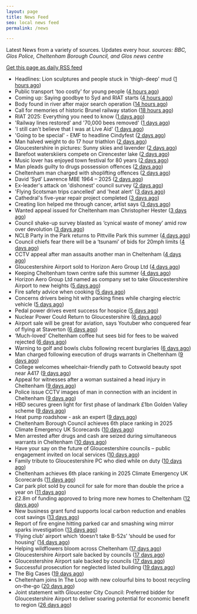 ```yaml
---
layout: page
title: News Feed
seo: local news feed
permalink: /news

---
```


Latest News from a variety of sources. Updates every hour.
_sources: BBC, Glos Police, Cheltenham Borough Council, and Glos news centre_

[Get this page as daily RSS feed](/daily.rss)

<!-- news_marker starts -->
- Headlines: Lion sculptures and people stuck in 'thigh-deep' mud ([1 hours ago](https://www.bbc.com/news/articles/c2ez2gl981xo))
- Public transport 'too costly' for young people ([4 hours ago](https://www.bbc.com/news/articles/cyvj5jj9v16o))
- Coming up: Saying goodbye to Syd and RIAT starts ([4 hours ago](https://www.bbc.com/news/articles/cy0w3yl0gzzo))
- Body found in river after major search operation ([14 hours ago](https://www.bbc.com/news/articles/c20w3e2q9xlo))
- Call for memories of historic Brunel railway station ([18 hours ago](https://www.bbc.com/news/articles/cyvj10m616lo))
- RIAT 2025: Everything you need to know ([1 days ago](https://www.bbc.com/news/articles/cvg8r8gz8vro))
- 'Railway lines restored' and '70,000 bees removed' ([1 days ago](https://www.bbc.com/news/articles/cpvj7k3gyj4o))
- 'I still can't believe that I was at Live Aid' ([1 days ago](https://www.bbc.com/news/articles/cvg10nqqeego))
- 'Going to be special' - EMF to headline Cindyfest ([2 days ago](https://www.bbc.com/news/articles/cvg10xywny1o))
- Man halved weight to do 17 hour triathlon ([2 days ago](https://www.bbc.com/news/articles/cvg9jdd7958o))
- Gloucestershire in pictures: Sunny skies and lavender ([2 days ago](https://www.bbc.com/news/articles/c93kweeelx7o))
- Barefoot waterskiiers compete on Cirencester lake ([2 days ago](https://www.bbc.com/news/videos/c8j1xkxdk9ko))
- Music lover has enjoyed town festival for 80 years ([2 days ago](https://www.bbc.com/news/articles/cy8kg7rmnxdo))
- Man pleads guilty to drugs possession offences ([2 days ago](https://gloucesternewscentre.co.uk/man-pleads-guilty-to-drugs-possession-offences/))
- Cheltenham man charged with shoplifting offences ([2 days ago](https://gloucesternewscentre.co.uk/cheltenham-man-charged-with-shoplifting-offences/))
- David ‘Syd’ Lawrence MBE 1964 – 2025 ([2 days ago](https://www.bbc.co.uk/sounds/play/p0lpkk2r))
- Ex-leader's attack on 'dishonest' council survey ([2 days ago](https://www.bbc.com/news/articles/cew0zl27xwvo))
- 'Flying Scotsman trips cancelled' and 'heat alert' ([3 days ago](https://www.bbc.com/news/articles/c62g0l5exp9o))
- Cathedral's five-year repair project completed ([3 days ago](https://www.bbc.com/news/articles/c1mz7dykrv9o))
- Creating lion helped me through cancer, artist says ([3 days ago](https://www.bbc.com/news/articles/c5y9qzq6893o))
- Wanted appeal issued for Cheltenham man Christopher Hester ([3 days ago](https://gloucesternewscentre.co.uk/wanted-appeal-issued-for-cheltenham-man-christopher-hester/))
- Council shake-up survey blasted as ‘cynical waste of money’ amid row over devolution ([3 days ago](https://gloucesternewscentre.co.uk/council-shake-up-survey-blasted-as-cynical-waste-of-money-amid-row-over-devolution/))
- NCLB Party in the Park returns to Pittville Park this summer ([4 days ago](https://www.cheltenham.gov.uk/news/article/3033/nclb_party_in_the_park_returns_to_pittville_park_this_summer))
- Council chiefs fear there will be a ‘tsunami’ of bids for 20mph limits ([4 days ago](https://gloucesternewscentre.co.uk/council-chiefs-fear-there-will-be-a-tsunami-of-bids-for-20mph-limits/))
- CCTV appeal after man assaults another man in Cheltenham ([4 days ago](https://gloucesternewscentre.co.uk/cctv-appeal-after-man-assaults-another-man-in-cheltenham/))
- Gloucestershire Airport sold to Horizon Aero Group Ltd ([4 days ago](https://gloucesternewscentre.co.uk/gloucestershire-airport-sold-to-horizon-aero-group-ltd/))
- Keeping Cheltenham town centre safe this summer ([4 days ago](https://www.cheltenham.gov.uk/news/article/3032/keeping_cheltenham_town_centre_safe_this_summer))
- Horizon Aero Group Ltd named as company set to take Gloucestershire Airport to new heights ([5 days ago](https://www.cheltenham.gov.uk/news/article/3031/horizon_aero_group_ltd_named_as_company_set_to_take_gloucestershire_airport_to_new_heights))
- Fire safety advice when cooking ([5 days ago](https://gloucesternewscentre.co.uk/fire-safety-advice-when-cooking/))
- Concerns drivers being hit with parking fines while charging electric vehicle ([5 days ago](https://gloucesternewscentre.co.uk/concerns-drivers-being-hit-with-parking-fines-while-charging-electric-vehicle/))
- Pedal power drives event success for hospice ([5 days ago](https://gloucesternewscentre.co.uk/pedal-power-drives-event-success-for-hospice/))
- Nuclear Power Could Return to Gloucestershire ([6 days ago](https://www.bbc.co.uk/sounds/play/p0lnt3v8))
- Airport sale will be great for aviation, says Youtuber who conquered fear of flying at Staverton ([6 days ago](https://gloucesternewscentre.co.uk/airport-sale-will-be-great-for-aviation-says-youtuber-who-conquered-fear-of-flying-at-staverton/))
- ‘Much-loved’ Cheltenham coffee hut sees bid for fees to be waived rejected ([6 days ago](https://gloucesternewscentre.co.uk/much-loved-cheltenham-coffee-hut-sees-bid-for-fees-to-be-waived-rejected/))
- Warning to golf and bowls clubs following recent burglaries ([6 days ago](https://gloucesternewscentre.co.uk/warning-to-golf-and-bowls-clubs-following-recent-burglaries/))
- Man charged following execution of drugs warrants in Cheltenham ([9 days ago](https://gloucesternewscentre.co.uk/man-charged-following-execution-of-drugs-warrants-in-cheltenham-2/))
- College welcomes wheelchair-friendly path to Cotswold beauty spot near A417 ([9 days ago](https://gloucesternewscentre.co.uk/college-welcomes-wheelchair-friendly-path-to-cotswold-beauty-spot-near-a417/))
- Appeal for witnesses after a woman sustained a head injury in Cheltenham ([9 days ago](https://gloucesternewscentre.co.uk/appeal-for-witnesses-after-a-woman-sustained-a-head-injury-in-cheltenham/))
- Police issue CCTV images of man in connection with an incident in Cheltenham ([9 days ago](https://gloucesternewscentre.co.uk/police-issue-cctv-images-of-man-in-connection-with-an-incident-in-cheltenham/))
- HBD secures green light for first phase of landmark £1bn Golden Valley scheme ([9 days ago](https://www.cheltenham.gov.uk/news/article/3030/hbd_secures_green_light_for_first_phase_of_landmark_1bn_golden_valley_scheme))
- Heat pump roadshow - ask an expert ([9 days ago](https://www.cheltenham.gov.uk/news/article/3029/heat_pump_roadshow_-_ask_an_expert))
- Cheltenham Borough Council achieves 6th place ranking in 2025 Climate Emergency UK Scorecards ([10 days ago](https://gloucesternewscentre.co.uk/cheltenham-borough-council-achieves-6th-place-ranking-in-2025-climate-emergency-uk-scorecards/))
- Men arrested after drugs and cash are seized during simultaneous warrants in Cheltenham ([10 days ago](https://gloucesternewscentre.co.uk/men-arrested-after-drugs-and-cash-are-seized-during-simultaneous-warrants-in-cheltenham/))
- Have your say on the future of Gloucestershire councils – public engagement invited on local services ([10 days ago](https://gloucesternewscentre.co.uk/have-your-say-on-the-future-of-gloucestershire-councils-public-engagement-invited-on-local-services/))
- Family tribute to Gloucestershire PC who died while on duty ([10 days ago](https://gloucesternewscentre.co.uk/family-tribute-to-gloucestershire-pc-who-died-while-on-duty/))
- Cheltenham achieves 6th place ranking in 2025 Climate Emergency UK Scorecards ([11 days ago](https://www.cheltenham.gov.uk/news/article/3028/cheltenham_achieves_6th_place_ranking_in_2025_climate_emergency_uk_scorecards))
- Car park plot sold by council for sale for more than double the price a year on ([11 days ago](https://gloucesternewscentre.co.uk/car-park-plot-sold-by-council-for-sale-for-more-than-double-the-price-a-year-on/))
- £2.8m of funding approved to bring more new homes to Cheltenham ([12 days ago](https://www.cheltenham.gov.uk/news/article/3027/28m_of_funding_approved_to_bring_more_new_homes_to_cheltenham))
- New business grant fund supports local carbon reduction and enables cost savings ([13 days ago](https://www.cheltenham.gov.uk/news/article/3026/new_business_grant_fund_supports_local_carbon_reduction_and_enables_cost_savings))
- Report of fire engine hitting parked car and smashing wing mirror sparks investigation ([13 days ago](https://gloucesternewscentre.co.uk/report-of-fire-engine-hitting-parked-car-and-smashing-wing-mirror-sparks-investigation/))
- ‘Flying club’ airport which ‘doesn’t take B-52s’ ‘should be used for housing’ ([14 days ago](https://gloucesternewscentre.co.uk/flying-club-airport-which-doesnt-take-b-52s-should-be-used-for-housing/))
- Helping wildflowers bloom across Cheltenham ([17 days ago](https://www.cheltenham.gov.uk/news/article/3025/helping_wildflowers_bloom_across_cheltenham))
- Gloucestershire Airport sale backed by councils ([17 days ago](https://gloucesternewscentre.co.uk/gloucestershire-airport-sale-backed-by-councils/))
- Gloucestershire Airport sale backed by councils ([17 days ago](https://www.cheltenham.gov.uk/news/article/3024/gloucestershire_airport_sale_backed_by_councils))
- Successful prosecution for neglected listed building ([19 days ago](https://www.cheltenham.gov.uk/news/article/3023/successful_prosecution_for_neglected_listed_building))
- The Big Cases ([19 days ago](https://www.bbc.co.uk/iplayer/episode/m001z7w2))
- Cheltenham joins In The Loop with new colourful bins to boost recycling on-the-go ([20 days ago](https://www.cheltenham.gov.uk/news/article/3022/cheltenham_joins_in_the_loop_with_new_colourful_bins_to_boost_recycling_on-the-go))
- Joint statement with Gloucester City Council: Preferred bidder for Gloucestershire Airport to deliver soaring potential for economic benefit to region ([26 days ago](https://www.cheltenham.gov.uk/news/article/3021/joint_statement_with_gloucester_city_council_preferred_bidder_for_gloucestershire_airport_to_deliver_soaring_potential_for_economic_benefit_to_region))

<!-- news_marker ends -->
